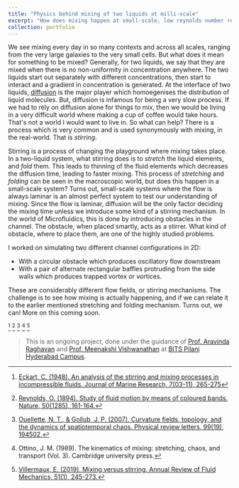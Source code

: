 ```yaml
---
title: "Physics behind mixing of two liquids at milli-scale"
excerpt: "How does mixing happen at small-scale, low reynolds number regimes"
collection: portfolio
---
```


We see mixing every day in so many contexts and across all scales, ranging from the very large galaxies to the very small cells. But what does it mean for something to be mixed? Generally, for two liquids, we say that they are mixed when there is no non-uniformity in concentration anywhere. The two liquids start out separately with different concentrations, then start to interact and a gradient in concentration is generated. At the interface of two liquids, [diffusion](https://en.wikipedia.org/wiki/Diffusion) is the major player which homoegenises the distribution of liquid molecules. But, diffusion is infamous for being a very slow process. If we had to rely on diffusion alone for things to mix, then we would be living in a very difficult world where making a cup of coffee would take hours. That's not a world I would want to live in. So what can help? There is a process which is very common and is used synonymously with mixing, in the real-world. That is *stirring*. 

Stirring is a process of changing the playground where mixing takes place. In a two-liquid system, what stirring does is to *stretch* the liquid elements, and *fold* them. This leads to thinning of the fluid elements which decreases the diffusion time, leading to faster mixing. This process of *stretching* and *folding* can be seen in the macroscopic world, but does this happen in a small-scale system? Turns out, small-scale systems where the flow is always laminar is an almost perfect system to test our understanding of mixing. Since the flow is laminar, diffusion will be the only factor deciding the mixing time unless we introduce some kind of a stirring mechanism. In the world of Microfluidics, this is done by introducing obstacles in the channel. The obstacle, when placed smartly, acts as a stirrer. What kind of obstacle, where to place them, are one of the highly studied problems. 

I worked on simulating two different channel configurations in 2D: 
* With a circular obstacle which produces oscillatory flow downstream
* With a pair of alternate rectangular baffles protruding from the side walls which produces trapped vortex or vortices.


These are considerably different flow fields, or stirring mechanisms. The challenge is to see how mixing is actually happening, and if we can relate it to the earlier mentioned stretching and folding mechanism. Turns out, we can! More on this coming soon.

[^1] [^2] [^3] [^4] [^5]

> This is an ongoing project, done under the guidance of [Prof. Aravinda Raghavan](https://universe.bits-pilani.ac.in/Hyderabad/aravindaraghavan/profile) and [Prof. Meenakshi Vishwanathan](https://universe.bits-pilani.ac.in/Hyderabad/meenakshiviswanathan/profile) at [BITS Pilani Hyderabad Campus](https://www.bits-pilani.ac.in/hyderabad/).


[^1]: [Eckart, C. (1948). An analysis of the stirring and mixing processes in incompressible fluids. Journal of Marine Research, 7(03-11), 265-275](https://images.peabody.yale.edu/publications/jmr/jmr07-03-11.pdf)
[^2]: [Reynolds, O. (1894). Study of fluid motion by means of coloured bands. Nature, 50(1285), 161-164.](https://www.nature.com/articles/050161a0#citeas)
[^3]: [Ouellette, N. T., & Gollub, J. P. (2007). Curvature fields, topology, and the dynamics of spatiotemporal chaos. Physical review letters, 99(19), 194502.](https://journals.aps.org/prl/abstract/10.1103/PhysRevLett.99.194502)
[^4]: Ottino, J. M. (1989). The kinematics of mixing: stretching, chaos, and transport (Vol. 3). Cambridge university press.
[^5]: [Villermaux, E. (2019). Mixing versus stirring. Annual Review of Fluid Mechanics, 51(1), 245-273.](https://hal.archives-ouvertes.fr/hal-02538304/file/Mixing_Stirring.pdf)